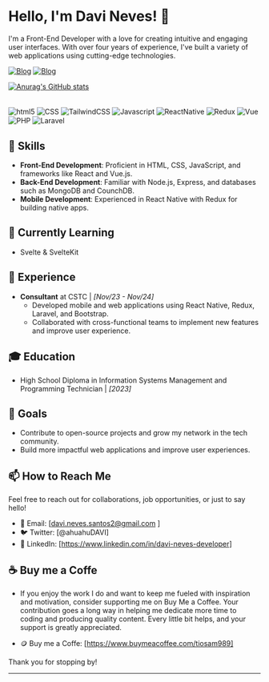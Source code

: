 # Hello, I'm Davi Neves! 👋

I'm a Front-End Developer with a love for creating intuitive and engaging user interfaces. With over four years of experience, I've built a variety of web applications using cutting-edge technologies.

[![Blog](https://img.shields.io/badge/Buy_Me_A_Coffee-FFDD00?style=for-the-badge&logo=buy-me-a-coffee&logoColor=black)](https://www.buymeacoffee.com/tiosam989)
[![Blog](https://img.shields.io/badge/LinkedIn-0077B5?style=for-the-badge&logo=linkedin&logoColor=white)](https://www.linkedin.com/in/davi-neves-developer)

[![Anurag's GitHub stats](https://github-readme-stats.vercel.app/api?username=TioSam989&show_icons=true&theme=radical)](https://github.com/anuraghazra/github-readme-stats)

<div style="display: inline_block" > <br/>
  <img align="center" alt="html5" src="https://img.shields.io/badge/HTML5-E34F26?style=for-the-badge&logo=html5&logoColor=white" />
  <img align="center" alt="CSS" src="https://img.shields.io/badge/CSS3-1572B6?style=for-the-badge&logo=css3&logoColor=white" />
  <img align="center" alt="TailwindCSS" src="https://img.shields.io/badge/Tailwind_CSS-38B2AC?style=for-the-badge&logo=tailwind-css&logoColor=white" />
  <img align="center" alt="Javascript" src="https://img.shields.io/badge/JavaScript-F7DF1E?style=for-the-badge&logo=javascript&logoColor=black" />
  <img align="center" alt="ReactNative" src="https://img.shields.io/badge/React_Native-20232A?style=for-the-badge&logo=react&logoColor=61DAFB" />
  <img align="center" alt="Redux" src="https://img.shields.io/badge/Redux-593D88?style=for-the-badge&logo=redux&logoColor=white" />
  <img align="center" alt="Vue" src="https://img.shields.io/badge/Vue.js-35495E?style=for-the-badge&logo=vue.js&logoColor=4FC08D" />
  <img align="center" alt="PHP" src="https://img.shields.io/badge/PHP-777BB4?style=for-the-badge&logo=php&logoColor=white" />
  <img align="center" alt="Laravel" src="https://img.shields.io/badge/Laravel-FF2D20?style=for-the-badge&logo=laravel&logoColor=white" />
  
</div>

## 🚀 Skills

- **Front-End Development**: Proficient in HTML, CSS, JavaScript, and frameworks like React and Vue.js.
- **Back-End Development**: Familiar with Node.js, Express, and databases such as MongoDB and CounchDB.
- **Mobile Development**: Experienced in React Native with Redux for building native apps.

## 🌱 Currently Learning

- Svelte & SvelteKit

## 💼 Experience

- **Consultant** at CSTC | *[Nov/23 - Nov/24]*
  - Developed mobile and web applications using React Native, Redux, Laravel, and Bootstrap.
  - Collaborated with cross-functional teams to implement new features and improve user experience.

## 🎓 Education

- High School Diploma in Information Systems Management and Programming Technician | *[2023]*

## 🎯 Goals

- Contribute to open-source projects and grow my network in the tech community.
- Build more impactful web applications and improve user experiences.

## 📫 How to Reach Me

Feel free to reach out for collaborations, job opportunities, or just to say hello!

- 📧 Email: [davi.neves.santos2@gmail.com
]
- 🐦 Twitter: [@ahuahuDAVI]
- 🔗 LinkedIn: [https://www.linkedin.com/in/davi-neves-developer]

## ☕ Buy me a Coffe

- If you enjoy the work I do and want to keep me fueled with inspiration and motivation, consider supporting me on Buy Me a Coffee. Your contribution goes a long way in helping me dedicate more time to coding and producing quality content. Every little bit helps, and your support is greatly appreciated.

- 🪙 Buy me a Coffe: [https://www.buymeacoffee.com/tiosam989]



Thank you for stopping by!

---
